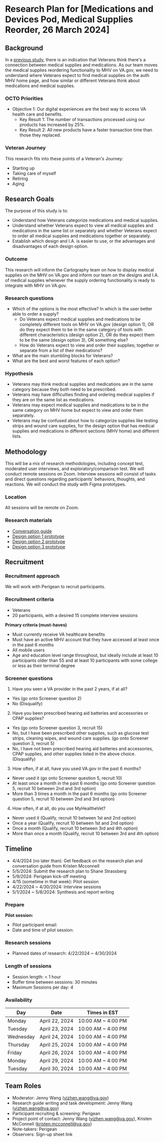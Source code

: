 # Research Plan for [Medications and Devices Pod, Medical Supplies Reorder, 26 March 2024]

## Background

In a [previous study](link), there is an indication that Veterans think there's a connection between medical supplies and medications. As our team moves the medical supplies reordering functionality to MHV on VA.gov, we need to understand where Veterans expect to find medical supplies on the auth MHV home page, and how similar or different Veterans think about medications and medical supplies. 

### OCTO Priorities 

- Objective 1: Our digital experiences are the best way to access VA health care and benefits.
	- Key Result 1: The number of transactions processed using our products has increased by 25%.
 	- Key Result 2: All new products have a faster transaction time than those they replaced.

### Veteran Journey

This research fits into these points of a Veteran's Journey:

- Starting up
- Taking care of myself
- Retiring
- Aging

## Research Goals	

The purpose of this study is to: 

- Understand how Veterans categorize medications and medical supplies.
- Understand whether Veterans expect to view all medical supplies and medications in the same list or separately and whether Veterans expect to order all medical supplies and medications together or separately.
- Establish which design and I.A. is easier to use, or the advantages and disadvantages of each design option.


### Outcome

This research will inform the Cartography team on how to display medical supplies on the MHV on VA.gov and inform our team on the designs and I.A. of medical supplies whenever the supply ordering functionality is ready to integrate with MHV on VA.gov. 

### Research questions

- Which of the options is the most effective? In which is the user better able to order a supply? 
  	- Do Veterans expect medical supplies and medications to be completely different tools on MHV on VA.gov (design option 1), OR do they expect them to be in the same category of tools with different characteristics (design option 2), OR do they expect them to be the same (design option 3), OR something else?
  	- How do Veterans expect to view and order their supplies; together or separate from a list of their medications?
- What are the main stumbling blocks for Veterans?
- What are the best and worst features of each option? 

### Hypothesis

- Veterans may think medical supplies and medications are in the same category because they both need to be prescribed.
- Veterans may have difficulties finding and ordering medical supplies if they are on the same list as medications.
- Veterans may expect medical supplies and medications to be in the same category on MHV home but expect to view and order them separately.
- Veterans may be confused about how to categorize supplies like testing strips and wound care supplies, for the design option that has medical supplies and medications in different sections (MHV home) and different lists. 

## Methodology	

This will be a mix of research methodologies, including concept test, moderated user interviews, and exploratory/comparison test. We will conduct remote sessions on Zoom. Interview sessions will consist of tasks and direct questions regarding participants' behaviors, thoughts, and reactions. We will conduct the study with Figma prototypes. 

### Location

All sessions will be remote on Zoom.

### Research materials 

- [Conversation guide](https://github.com/department-of-veterans-affairs/va.gov-team/blob/master/products/health-care/supply-reordering-tool/research/2024-04-Meds%20and%20supplies%20concept%20testing/Conversation%20guide.md)
- [Design option 1 prototype](https://www.figma.com/proto/o9zkSuKTzHm9eQqHTEN1iz/Medical-supplies-reorder?page-id=505%3A53042&type=design&node-id=505-53043&viewport=315%2C661%2C0.34&t=v2HTVy1zki0uT7TU-9&scaling=min-zoom&starting-point-node-id=505%3A53043&show-proto-sidebar=1)
- [Design option 2 prototype](https://www.figma.com/proto/o9zkSuKTzHm9eQqHTEN1iz/Medical-supplies-reorder?page-id=505%3A53042&type=design&node-id=505-54298&viewport=315%2C661%2C0.34&t=v2HTVy1zki0uT7TU-9&scaling=min-zoom&starting-point-node-id=505%3A54298&show-proto-sidebar=1)
- [Design option 3 prototype](https://www.figma.com/proto/o9zkSuKTzHm9eQqHTEN1iz/Medical-supplies-reorder?page-id=505%3A53042&type=design&node-id=505-55328&viewport=315%2C661%2C0.34&t=v2HTVy1zki0uT7TU-9&scaling=min-zoom&starting-point-node-id=505%3A55328&show-proto-sidebar=1)

	
## Recruitment	

### Recruitment approach

We will work with Perigean to recruit participants. 

### Recruitment criteria

- Veterans
- 20 participants, with a desired 15 complete interview sessions

**Primary criteria (must-haves)**

- Must currently receive VA healthcare benefits
- Must have an active MHV account that they have accessed at least once in the past 6 months
- All mobile users
- Age and education level range throughout, but ideally include at least 10 participants older than 55 and at least 10 participants with some college or less as their terminal degree

### Screener questions

1. Have you seen a VA provider in the past 2 years, if at all? 

* Yes (go onto Screener question 2)
* No (Disqualify)

2. Have you been prescribed hearing aid batteries and accessories or CPAP supplies?

* Yes (go onto Screener question 3, recruit 15)
* No, but I have been prescribed other supplies, such as glucose test strips, cleaning wipes, and wound care supplies. (go onto Screener question 3, recruit 5)
* No, I have not been prescribed hearing aid batteries and accessories, CPAP supplies, and other supplies listed in the above choice. (Disqualify)

3. How often, if at all, have you used VA.gov in the past 6 months?
   
* Never used it (go onto Screener question 5, recruit 10)
* At least once a month in the past 6 months (go onto Screener question 5, recruit 10 between 2nd and 3rd option)
* More than 3 times a month in the past 6 months (go onto Screener question 5, recruit 10 between 2nd and 3rd option)

4. How often, if at all, do you use MyHealtheVet?

* Never used it (Qualify, recruit 10 between 1st and 2nd option)
* Once a year (Qualify, recruit 10 between 1st and 2nd option)
* Once a month (Qualify, recruit 10 between 3rd and 4th option)
* More than once a month (Qualify, recruit 10 between 3rd and 4th option)

## Timeline

- 4/4/2024 (no later than): Get feedback on the research plan and conversation guide from Kristen Mcconnell
- 5/5/2024: Submit the research plan to Shane Strassberg 
- 5/9/2024: Perigean kick-off meeting 
- 4/15 (sometime in that week): Pilot session
- 4/22/2024 ~ 4/30/2024: Interview sessions
- 5/1/2024 ~ 5/8/2024: Synthesis and report writing

### Prepare

**Pilot session:**
* Pilot participant email:
* Date and time of pilot session: 

### Research sessions

* Planned dates of research: 4/22/2024 ~ 4/30/2024

### Length of sessions
* Session length: < 1 hour
* Buffer time between sessions: 30 minutes
* Maximum Sessions per day: 4

### Availability

| Day      | Date        | Times in EST |
| ---------| ----------- |  ------- |
| Monday | April 22, 2024 | 10:00 AM ~ 4:00 PM  |
| Tuesday | April 23, 2024 | 10:00 AM ~ 4:00 PM  |
| Wednesday | April 24, 2024 | 10:00 AM ~ 4:00 PM |
| Thursday | April 25, 2024 | 10:00 AM ~ 4:00 PM |
| Friday | April 26, 2024 | 10:00 AM ~ 4:00 PM  |
| Monday | April 29, 2024 | 10:00 AM ~ 4:00 PM  |
| Tuesday | April 30, 2024 | 10:00 AM ~ 4:00 PM |

	
## Team Roles	
	
- Moderator: Jenny Wang (yizhen.wang@va.gov)	
- Research guide writing and task development: Jenny Wang (yizhen.wang@va.gov)	
- Participant recruiting & screening: Perigean	
- Project point of contact: Jenny Wang (yizhen.wang@va.gov), Kristen McConnell (kristen.mcconnell@va.gov)	
- Note-takers: Perigean
- Observers: Sign-up sheet link	

